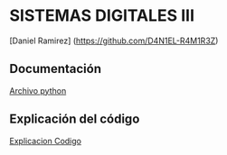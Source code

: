# SISTEMAS DIGITALES III
[Daniel Ramirez] (https://github.com/D4N1EL-R4M1R3Z)

## Documentación

[Archivo python](https://github.com/D4N1EL-R4M1R3Z/TALLER-1/blob/main/TALLER%201%20LISTAS%20Y%20DICCIONARIOS%20DANIEL%20RAMIREZ.py)

## Explicación del código

[Explicacion Codigo](https://github.com/D4N1EL-R4M1R3Z/TALLER-1/blob/main/Explain%20for%20code.md)
